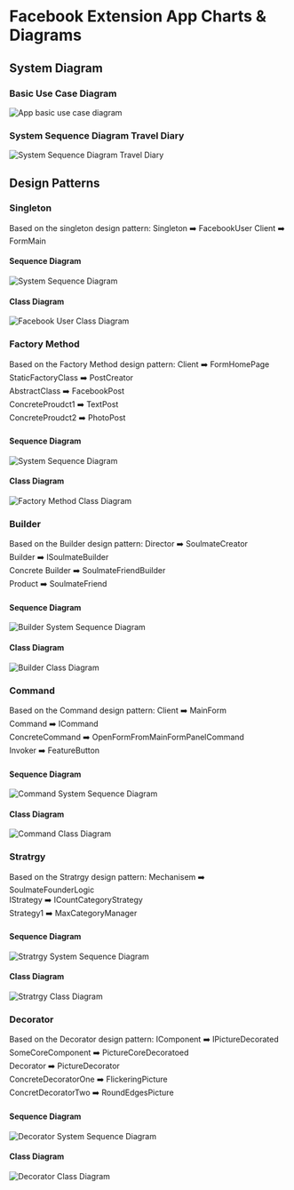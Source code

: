 # Facebook Extension App Charts & Diagrams

## System Diagram

### Basic Use Case Diagram
![App basic use case diagram](/BasicUseCaseDiagram.png)

### System Sequence Diagram Travel Diary
![System Sequence Diagram Travel Diary](/SystemSequenceDiagramTravelDiary.png)

## Design Patterns

### Singleton
Based on the singleton design pattern:
Singleton :arrow_right: FacebookUser
Client :arrow_right: FormMain         

#### Sequence Diagram
![System Sequence Diagram](/DesignPatterns/Singleton/SystemSequenceDiagram.png)

#### Class Diagram
![Facebook User Class Diagram](/DesignPatterns/Singleton/FacebookUserClassDiagram.png)

### Factory Method
Based on the Factory Method design pattern:
Client :arrow_right: FormHomePage      
StaticFactoryClass :arrow_right: PostCreator          
AbstractClass :arrow_right: FacebookPost                   
ConcreteProudct1 :arrow_right: TextPost         
ConcreteProudct2 :arrow_right: PhotoPost         

#### Sequence Diagram
![System Sequence Diagram](/DesignPatterns/FactoryMethod/FactoryMethod.png)

#### Class Diagram
![ Factory Method Class Diagram](/DesignPatterns/FactoryMethod/FactoryMethodClassDiagram.png)

### Builder 
Based on the Builder design pattern:
Director :arrow_right: SoulmateCreator           
Builder :arrow_right: ISoulmateBuilder                  
Concrete Builder :arrow_right: SoulmateFriendBuilder                        
Product :arrow_right: SoulmateFriend                         

#### Sequence Diagram
![Builder System Sequence Diagram](/DesignPatterns/Builder/Builder.jpg)

#### Class Diagram
![Builder Class Diagram](/DesignPatterns/Builder/BuilderClassDiagram.jpg)

### Command 
Based on the Command design pattern:
Client :arrow_right: MainForm          
Command :arrow_right: ICommand                 
ConcreteCommand :arrow_right: OpenFormFromMainFormPanelCommand                       
Invoker :arrow_right: FeatureButton                         

#### Sequence Diagram
![Command System Sequence Diagram](/DesignPatterns/Command/Command.png)

#### Class Diagram
![Command Class Diagram](/DesignPatterns/Command/CommandClassDiagram.png)

### Stratrgy 
Based on the Stratrgy design pattern:
Mechanisem  :arrow_right: SoulmateFounderLogic          
IStrategy  :arrow_right: ICountCategoryStrategy                 
Strategy1 :arrow_right: MaxCategoryManager                                          

#### Sequence Diagram
![Stratrgy System Sequence Diagram](/DesignPatterns/Stratrgy/Stratrgy.png)

#### Class Diagram
![Stratrgy Class Diagram](/DesignPatterns/Stratrgy/StratrgyClassDiagram.png)

### Decorator 
Based on the Decorator design pattern:
IComponent   :arrow_right: IPictureDecorated           
SomeCoreComponent  :arrow_right: PictureCoreDecoratoed                 
Decorator :arrow_right: PictureDecorator                                          
ConcreteDecoratorOne :arrow_right: FlickeringPicture                                          
ConcretDecoratorTwo :arrow_right: RoundEdgesPicture                                           

#### Sequence Diagram
![Decorator System Sequence Diagram](/DesignPatterns/Decorator/Decorator.jpg)

#### Class Diagram
![Decorator Class Diagram](/DesignPatterns/Decorator/DecoratorClassDiagram.png)
